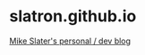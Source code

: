 slatron.github.io
=================

[Mike Slater's personal / dev blog][my-blog]

[my-blog]: http://slatron.github.io